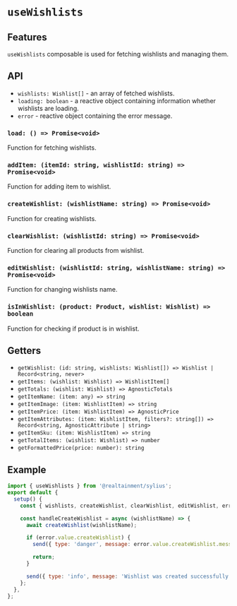# `useWishlists`

## Features

`useWishlists` composable is used for fetching wishlists and managing them.

## API

- `wishlists: Wishlist[]` - an array of fetched wishlists.
- `loading: boolean` - a reactive object containing information whether wishlists are loading.
- `error` - reactive object containing the error message.

### `load: () => Promise<void>`

Function for fetching wishlists.

### `addItem: (itemId: string, wishlistId: string) => Promise<void>`

Function for adding item to wishlist.

### `createWishlist: (wishlistName: string) => Promise<void>`

Function for creating wishlists.

### `clearWishlist: (wishlistId: string) => Promise<void>`

Function for clearing all products from wishlist.

### `editWishlist: (wishlistId: string, wishlistName: string) => Promise<void>`

Function for changing wishlists name.

### `isInWishlist: (product: Product, wishlist: Wishlist) => boolean`

Function for checking if product is in wishlist.

## Getters

- `getWishlist: (id: string, wishlists: Wishlist[]) => Wishlist | Record<string, never>`
- `getItems: (wishlist: Wishlist) => WishlistItem[]`
- `getTotals: (wishlist: Wishlist) => AgnosticTotals`
- `getItemName: (item: any) => string`
- `getItemImage: (item: WishlistItem) => string`
- `getItemPrice: (item: WishlistItem) => AgnosticPrice`
- `getItemAttributes: (item: WishlistItem, filters?: string[]) => Record<string, AgnosticAttribute | string>`
- `getItemSku: (item: WishlistItem) => string`
- `getTotalItems: (wishlist: Wishlist) => number`
- `getFormattedPrice(price: number): string`

## Example

```js
import { useWishlists } from '@realtainment/sylius';
export default {
  setup() {
    const { wishlists, createWishlist, clearWishlist, editWishlist, error } = useWishlists();

    const handleCreateWishlist = async (wishlistName) => {
      await createWishlist(wishlistName);

      if (error.value.createWishlist) {
        send({ type: 'danger', message: error.value.createWishlist.message });

        return;
      }

      send({ type: 'info', message: 'Wishlist was created successfully' });
    };
  },
};
```
